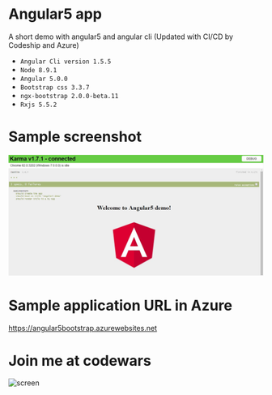 # Angular5 app
A short demo with angular5 and angular cli (Updated with CI/CD by Codeship and Azure)
- `Angular Cli version 1.5.5`
- `Node 8.9.1`
- `Angular 5.0.0`
- `Bootstrap css 3.3.7`
- `ngx-bootstrap 2.0.0-beta.11`
- `Rxjs 5.5.2`

# Sample screenshot

![screen](https://github.com/Niladri24dutta/Angular5-app/blob/master/karma.JPG)

# Sample application URL in Azure

https://angular5bootstrap.azurewebsites.net

# Join me at codewars
![screen](https://www.codewars.com/users/Niladri24dutta/badges/small)
